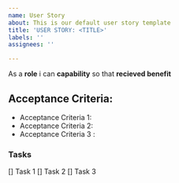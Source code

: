 ```yaml
---
name: User Story
about: This is our default user story template
title: 'USER STORY: <TITLE>'
labels: ''
assignees: ''

---
```


As a **role** i can **capability** so that **recieved benefit**

## Acceptance Criteria:
* Acceptance Criteria 1:
* Acceptance Criteria 2:
* Acceptance Criteria 3 :

### Tasks
[] Task 1
[] Task 2
[] Task 3
